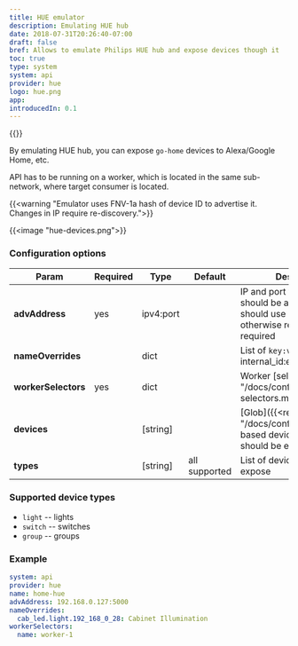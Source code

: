```yaml
---
title: HUE emulator
description: Emulating HUE hub
date: 2018-07-31T20:26:40-07:00
draft: false
bref: Allows to emulate Philips HUE hub and expose devices though it
toc: true
type: system
system: api
provider: hue
logo: hue.png
app:
introducedIn: 0.1
---
```

{{<provider>}}

By emulating HUE hub, you can expose `go-home` devices to Alexa/Google Home, etc. 

API has to be running on a worker, which is located in the same sub-network, where target consumer is located.

{{<warning "Emulator uses FNV-1a hash of device ID to advertise it. Changes in IP require re-discovery.">}}

{{<image "hue-devices.png">}}

### Configuration options

| Param | Required | Type | Default | Description |
|-------|----------|------|---------|-------------|
| **advAddress** | yes | ipv4:port || IP and port where hub should be available. You should use static IP:port otherwise re-discovery is required |
| **nameOverrides** || dict || List of `key:value` pairs: internal_id:external_name |
| **workerSelectors** | yes | dict || Worker [selectors]({{<relref "/docs/config/worker-selectors.md">}}) 
| **devices** || [string] || [Glob]({{<relref "/docs/config/glob.md">}})-based device filters which should be exposed | 
| **types** || [string] | all supported | List of devices types to expose |

### Supported device types

* `light` -- lights
* `switch` -- switches
* `group` -- groups

### Example

```yaml
system: api
provider: hue
name: home-hue
advAddress: 192.168.0.127:5000
nameOverrides:
  cab_led.light.192_168_0_28: Cabinet Illumination
workerSelectors:
  name: worker-1
```